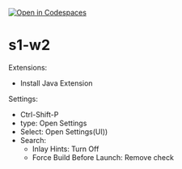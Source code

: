 [![Open in Codespaces](https://classroom.github.com/assets/launch-codespace-2972f46106e565e64193e422d61a12cf1da4916b45550586e14ef0a7c637dd04.svg)](https://classroom.github.com/open-in-codespaces?assignment_repo_id=15610044)
# s1-w2

Extensions: 
- Install Java Extension

Settings:
- Ctrl-Shift-P 
- type: Open Settings 
- Select: Open Settings(UI))
- Search:
    - Inlay Hints: Turn Off
    - Force Build Before Launch: Remove check